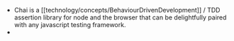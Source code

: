 - Chai is a [[technology/concepts/BehaviourDrivenDevelopment]] / TDD assertion library for node and the browser that can be delightfully paired with any javascript testing framework.
-